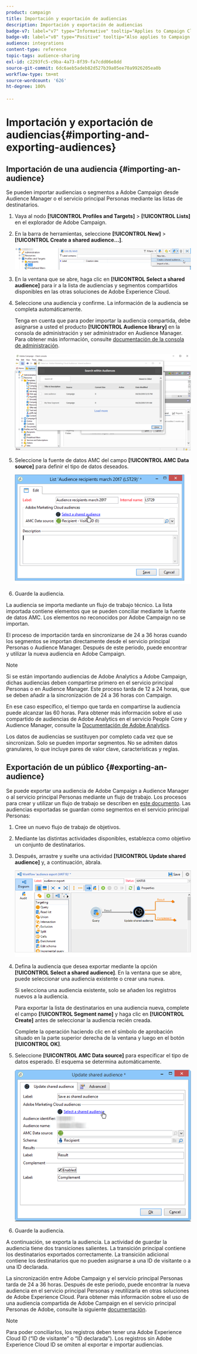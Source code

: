 ```yaml
---
product: campaign
title: Importación y exportación de audiencias
description: Importación y exportación de audiencias
badge-v7: label="v7" type="Informative" tooltip="Applies to Campaign Classic v7"
badge-v8: label="v8" type="Positive" tooltip="Also applies to Campaign v8"
audience: integrations
content-type: reference
topic-tags: audience-sharing
exl-id: c2293fc5-c9ba-4a73-8f39-fa7cdd06e8dd
source-git-commit: 6dc6aeb5adeb82d527b39a05ee70a9926205ea0b
workflow-type: tm+mt
source-wordcount: '626'
ht-degree: 100%

---
```



# Importación y exportación de audiencias{#importing-and-exporting-audiences}



## Importación de una audiencia {#importing-an-audience}

Se pueden importar audiencias o segmentos a Adobe Campaign desde Audience Manager o el servicio principal Personas mediante las listas de destinatarios.

1. Vaya al nodo **[!UICONTROL Profiles and Targets]** > **[!UICONTROL Lists]** en el explorador de Adobe Campaign.
1. En la barra de herramientas, seleccione **[!UICONTROL New]** > **[!UICONTROL Create a shared audience...]**.

   ![](assets/aam_import_audience.png)

1. En la ventana que se abre, haga clic en **[!UICONTROL Select a shared audience]** para ir a la lista de audiencias y segmentos compartidos disponibles en las otras soluciones de Adobe Experience Cloud.
1. Seleccione una audiencia y confirme. La información de la audiencia se completa automáticamente.

   Tenga en cuenta que para poder importar la audiencia compartida, debe asignarse a usted el producto **[!UICONTROL Audience library]** en la consola de administración y ser administrador en Audience Manager. Para obtener más información, consulte [documentación de la consola de administración](https://helpx.adobe.com/es/enterprise/admin-guide.html).

   ![](assets/aam_import_audience_3.png)

1. Seleccione la fuente de datos AMC del campo **[!UICONTROL AMC Data source]** para definir el tipo de datos deseados.

   ![](assets/aam_import_audience_2.png)

1. Guarde la audiencia.

La audiencia se importa mediante un flujo de trabajo técnico. La lista importada contiene elementos que se pueden conciliar mediante la fuente de datos AMC. Los elementos no reconocidos por Adobe Campaign no se importan.

El proceso de importación tarda en sincronizarse de 24 a 36 horas cuando los segmentos se importan directamente desde el servicio principal Personas o Audience Manager. Después de este periodo, puede encontrar y utilizar la nueva audiencia en Adobe Campaign.

>[!NOTE]
>
>Si se están importando audiencias de Adobe Analytics a Adobe Campaign, dichas audiencias deben compartirse primero en el servicio principal Personas o en Audience Manager. Este proceso tarda de 12 a 24 horas, que se deben añadir a la sincronización de 24 a 36 horas con Campaign.
>
>En ese caso específico, el tiempo que tarda en compartirse la audiencia puede alcanzar las 60 horas. Para obtener más información sobre el uso compartido de audiencias de Adobe Analytics en el servicio People Core y Audience Manager, consulte la [Documentación de Adobe Analytics](https://experienceleague.adobe.com/docs/analytics/components/segmentation/segmentation-workflow/seg-publish.html?lang=es).

Los datos de audiencias se sustituyen por completo cada vez que se sincronizan. Solo se pueden importar segmentos. No se admiten datos granulares, lo que incluye pares de valor clave, características y reglas.

## Exportación de un público {#exporting-an-audience}

Se puede exportar una audiencia de Adobe Campaign a Audience Manager o al servicio principal Personas mediante un flujo de trabajo. Los procesos para crear y utilizar un flujo de trabajo se describen en [este documento](../../workflow/using/building-a-workflow.md). Las audiencias exportadas se guardan como segmentos en el servicio principal Personas:

1. Cree un nuevo flujo de trabajo de objetivos.
1. Mediante las distintas actividades disponibles, establezca como objetivo un conjunto de destinatarios.
1. Después, arrastre y suelte una actividad **[!UICONTROL Update shared audience]** y, a continuación, ábrala.

   ![](assets/aam_export_example.png)

1. Defina la audiencia que desea exportar mediante la opción **[!UICONTROL Select a shared audience]**. En la ventana que se abre, puede seleccionar una audiencia existente o crear una nueva.

   Si selecciona una audiencia existente, solo se añaden los registros nuevos a la audiencia.

   Para exportar la lista de destinatarios en una audiencia nueva, complete el campo **[!UICONTROL Segment name]** y haga clic en **[!UICONTROL Create]** antes de seleccionar la audiencia recién creada.

   Complete la operación haciendo clic en el símbolo de aprobación situado en la parte superior derecha de la ventana y luego en el botón **[!UICONTROL OK]**.

1. Seleccione **[!UICONTROL AMC Data source]** para especificar el tipo de datos esperado. El esquema se determina automáticamente.

   ![](assets/aam_export_audience_activity.png)

1. Guarde la audiencia.

A continuación, se exporta la audiencia. La actividad de guardar la audiencia tiene dos transiciones salientes. La transición principal contiene los destinatarios exportados correctamente. La transición adicional contiene los destinatarios que no pueden asignarse a una ID de visitante o a una ID declarada.

La sincronización entre Adobe Campaign y el servicio principal Personas tarda de 24 a 36 horas. Después de este periodo, puede encontrar la nueva audiencia en el servicio principal Personas y reutilizarla en otras soluciones de Adobe Experience Cloud. Para obtener más información sobre el uso de una audiencia compartida de Adobe Campaign en el servicio principal Personas de Adobe, consulte la siguiente [documentación](https://experienceleague.adobe.com/docs/core-services/interface/audiences/t-audience-create.html?lang=es).

>[!NOTE]
>
>Para poder conciliarlos, los registros deben tener una Adobe Experience Cloud ID (“ID de visitante” o “ID declarada”). Los registros sin Adobe Experience Cloud ID se omiten al exportar e importar audiencias.
